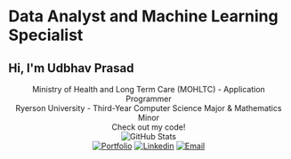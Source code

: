 # Data Analyst and Machine Learning Specialist

## Hi, I'm Udbhav Prasad

<p align=center>
  Ministry of Health and Long Term Care (MOHLTC) - Application Programmer <br>
  Ryerson University - Third-Year Computer Science Major & Mathematics Minor <br>
  Check out my code! <br>
  <img align=center alt="GitHub Stats" src="https://github-readme-stats.vercel.app/api?username=UdbhavPrasad072300&count_private=true&hide=prs&include_all_commits=true"><br>
  <a href="https://udbhavprasad.com/"><img alt="Portfolio" src="https://img.shields.io/badge/Website-www.udbhavprasad.com-red?style=flat-square"></a>
  <a href="https://www.linkedin.com/in/udbhav-prasad-1506b7192/"><img alt="Linkedin" src="https://img.shields.io/badge/Linkedin-Udbhav%20Prasad-white?style=flat-square"></a>
  <a href="mailto:uprasad@ryerson.ca"><img alt="Email" src="https://img.shields.io/badge/Email-uprasad@ryerson.ca-blue?style=flat-square">
</p>
